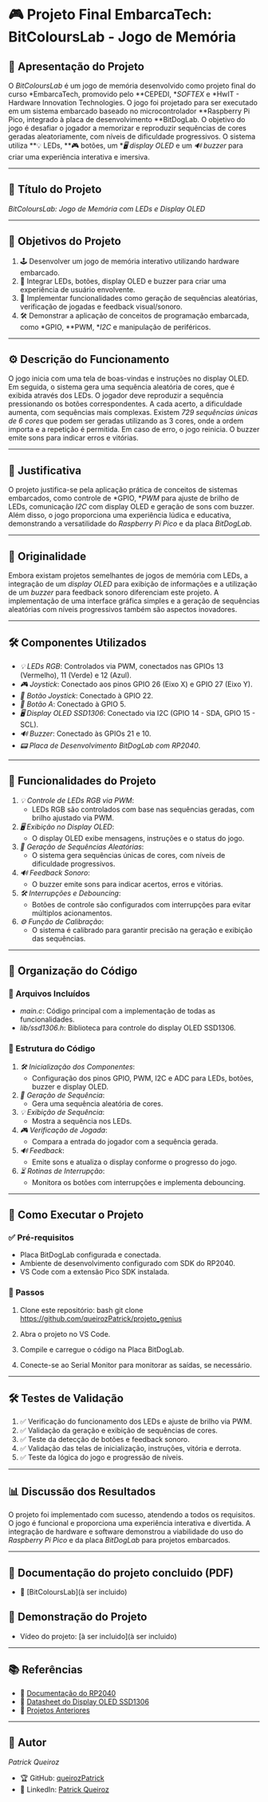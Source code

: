 # 🎮 Projeto Final EmbarcaTech: BitColoursLab - Jogo de Memória 

## 📝 Apresentação do Projeto
O *BitColoursLab* é um jogo de memória desenvolvido como projeto final do curso *EmbarcaTech, promovido pelo **CEPEDI, **SOFTEX* e *HwIT - Hardware Innovation Technologies. O jogo foi projetado para ser executado em um sistema embarcado baseado no microcontrolador **Raspberry Pi Pico, integrado à placa de desenvolvimento **BitDogLab. O objetivo do jogo é desafiar o jogador a memorizar e reproduzir sequências de cores geradas aleatoriamente, com níveis de dificuldade progressivos. O sistema utiliza **💡 LEDs, **🎮 botões, um **🖥 display OLED* e um *🔊 buzzer* para criar uma experiência interativa e imersiva.

---

## 🎯 Título do Projeto
*BitColoursLab: Jogo de Memória com LEDs e Display OLED*

---

## 🎯 Objetivos do Projeto
1. 🕹 Desenvolver um jogo de memória interativo utilizando hardware embarcado.
2. 🎨 Integrar LEDs, botões, display OLED e buzzer para criar uma experiência de usuário envolvente.
3. 🔀 Implementar funcionalidades como geração de sequências aleatórias, verificação de jogadas e feedback visual/sonoro.
4. 🛠 Demonstrar a aplicação de conceitos de programação embarcada, como *GPIO, **PWM, **I2C* e manipulação de periféricos.

---

## ⚙ Descrição do Funcionamento
O jogo inicia com uma tela de boas-vindas e instruções no display OLED. Em seguida, o sistema gera uma sequência aleatória de cores, que é exibida através dos LEDs. O jogador deve reproduzir a sequência pressionando os botões correspondentes. A cada acerto, a dificuldade aumenta, com sequências mais complexas. Existem *729 sequências únicas de 6 cores* que podem ser geradas utilizando as 3 cores, onde a ordem importa e a repetição é permitida. Em caso de erro, o jogo reinicia. O buzzer emite sons para indicar erros e vitórias.

---

## 📌 Justificativa
O projeto justifica-se pela aplicação prática de conceitos de sistemas embarcados, como controle de *GPIO, **PWM* para ajuste de brilho de LEDs, comunicação *I2C* com display OLED e geração de sons com buzzer. Além disso, o jogo proporciona uma experiência lúdica e educativa, demonstrando a versatilidade do *Raspberry Pi Pico* e da placa *BitDogLab*.

---

## 🚀 Originalidade
Embora existam projetos semelhantes de jogos de memória com LEDs, a integração de um *display OLED* para exibição de informações e a utilização de um *buzzer* para feedback sonoro diferenciam este projeto. A implementação de uma interface gráfica simples e a geração de sequências aleatórias com níveis progressivos também são aspectos inovadores.

---

## 🛠 Componentes Utilizados
- *💡 LEDs RGB*: Controlados via PWM, conectados nas GPIOs 13 (Vermelho), 11 (Verde) e 12 (Azul).
- *🎮 Joystick*: Conectado aos pinos GPIO 26 (Eixo X) e GPIO 27 (Eixo Y).
- *🔘 Botão Joystick*: Conectado à GPIO 22.
- *🔘 Botão A*: Conectado à GPIO 5.
- *🖥 Display OLED SSD1306*: Conectado via I2C (GPIO 14 - SDA, GPIO 15 - SCL).
- *🔊 Buzzer*: Conectado às GPIOs 21 e 10.
- *📟 Placa de Desenvolvimento BitDogLab com RP2040*.

---

## 🔧 Funcionalidades do Projeto
1. *💡 Controle de LEDs RGB via PWM*:
   - LEDs RGB são controlados com base nas sequências geradas, com brilho ajustado via PWM.
2. *🖥 Exibição no Display OLED*:
   - O display OLED exibe mensagens, instruções e o status do jogo.
3. *🔀 Geração de Sequências Aleatórias*:
   - O sistema gera sequências únicas de cores, com níveis de dificuldade progressivos.
4. *🔊 Feedback Sonoro*:
   - O buzzer emite sons para indicar acertos, erros e vitórias.
5. *🛠 Interrupções e Debouncing*:
   - Botões de controle são configurados com interrupções para evitar múltiplos acionamentos.
6. *⚙ Função de Calibração*:
   - O sistema é calibrado para garantir precisão na geração e exibição das sequências.

---

## 📂 Organização do Código
### 📁 Arquivos Incluídos
- *main.c*: Código principal com a implementação de todas as funcionalidades.
- *lib/ssd1306.h*: Biblioteca para controle do display OLED SSD1306.

### 📌 Estrutura do Código
1. *🛠 Inicialização dos Componentes*:
   - Configuração dos pinos GPIO, PWM, I2C e ADC para LEDs, botões, buzzer e display OLED.
2. *🔀 Geração de Sequência*:
   - Gera uma sequência aleatória de cores.
3. *💡 Exibição de Sequência*:
   - Mostra a sequência nos LEDs.
4. *🎮 Verificação de Jogada*:
   - Compara a entrada do jogador com a sequência gerada.
5. *🔊 Feedback*:
   - Emite sons e atualiza o display conforme o progresso do jogo.
6. *⏳ Rotinas de Interrupção*:
   - Monitora os botões com interrupções e implementa debouncing.

---

## 🚀 Como Executar o Projeto
### ✅ Pré-requisitos
- Placa BitDogLab configurada e conectada.
- Ambiente de desenvolvimento configurado com SDK do RP2040.
- VS Code com a extensão Pico SDK instalada.

### 🔧 Passos
1. Clone este repositório:
   bash
   git clone <https://github.com/queirozPatrick/projeto_genius>
   
2. Abra o projeto no VS Code.
3. Compile e carregue o código na Placa BitDogLab.
4. Conecte-se ao Serial Monitor para monitorar as saídas, se necessário.

---

## 🛠 Testes de Validação
1. ✅ Verificação do funcionamento dos LEDs e ajuste de brilho via PWM.
2. ✅ Validação da geração e exibição de sequências de cores.
3. ✅ Teste da detecção de botões e feedback sonoro.
4. ✅ Validação das telas de inicialização, instruções, vitória e derrota.
5. ✅ Teste da lógica do jogo e progressão de níveis.

---

## 📊 Discussão dos Resultados
O projeto foi implementado com sucesso, atendendo a todos os requisitos. O jogo é funcional e proporciona uma experiência interativa e divertida. A integração de hardware e software demonstrou a viabilidade do uso do *Raspberry Pi Pico* e da placa *BitDogLab* para projetos embarcados.

---

## 🚀 Documentação do projeto concluido (PDF)
- 📖 [BitColoursLab](à ser incluido)

## 🎥 Demonstração do Projeto
- Vídeo do projeto: [à ser incluido](à ser incluido)

---
## 📚 Referências
- 📖 [Documentação do RP2040](https://www.raspberrypi.com/documentation/microcontrollers/pico-series.html)
- 📖 [Datasheet do Display OLED SSD1306](https://cdn-shop.adafruit.com/datasheets/SSD1306.pdf)
- 📖 [Projetos Anteriores](https://github.com/queirozPatrick)

---

## 👤 Autor
*Patrick Queiroz*  
- 🏆 GitHub: [queirozPatrick](https://github.com/queirozPatrick)  
- 💼 LinkedIn: [Patrick Queiroz](https://www.linkedin.com/in/patrick-queiroz/)